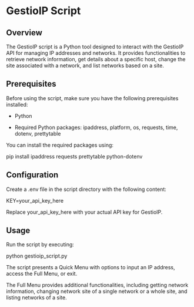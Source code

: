 # GestioIP Script
## Overview
The GestioIP script is a Python tool designed to interact with the GestioIP API for managing IP addresses and networks. It provides functionalities to retrieve network information, get details about a specific host, change
the site associated with a network, and list networks based on a site.

## Prerequisites
Before using the script, make sure you have the following prerequisites installed:

- Python

- Required Python packages: ipaddress, platform, os, requests, time, dotenv, prettytable

You can install the required packages using:

pip install ipaddress requests prettytable python-dotenv

## Configuration
Create a .env file in the script directory with the following content:

KEY=your_api_key_here

Replace your_api_key_here with your actual API key for GestioIP.

## Usage
Run the script by executing:

python gestioip_script.py

The script presents a Quick Menu with options to input an IP address, access the Full Menu, or exit.

The Full Menu provides additional functionalities, including getting network information, changing network site of a single network or a whole site, and listing networks of a site.
